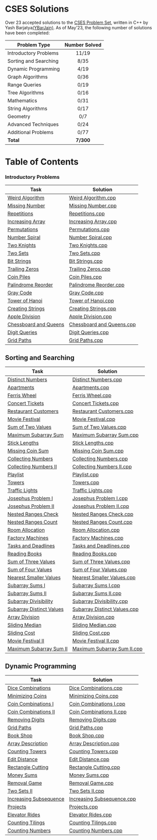 # CSES Solutions

Over 23 accepted solutions to the [CSES Problem Set](https://cses.fi/problemset/), written in C++ by Yash Barjatya[(YBarJain)](https://cses.fi/user/153003). As of May'23, the following number of solutions have been completed:

| Problem Type          | Number Solved |
|-----------------------|:-------------:|
| Introductory Problems |    11/19      |
| Sorting and Searching |     8/35      |
| Dynamic Programming   |     4/19      |
| Graph Algorithms      |     0/36      |
| Range Queries         |     0/19      |
| Tree Algorithms       |     0/16      |
| Mathematics           |     0/31      |
| String Algorithms     |     0/17      |
| Geometry              |      0/7      |
| Advanced Techniques   |     0/24      |
| Additional Problems   |     0/77      |
| **Total**             |  **7/300**    |

# Table of Contents

### Introductory Problems

| Task                                                           | Solution                   |
| -------------------------------------------------------------- | -------------------------- |
| [Weird Algorithm](https://cses.fi/problemset/task/1068/)       | [Weird Algorithm.cpp](/Introductory%20Problems/Weird%20Algorithm.cpp) |
| [Missing Number](https://cses.fi/problemset/task/1083/)        | [Missing Number.cpp](/Introductory%20Problems/Missing%20Number.cpp) |
| [Repetitions](https://cses.fi/problemset/task/1069/)           | [Repetitions.cpp](/Introductory%20Problems/Repetitions.cpp) |
| [Increasing Array](https://cses.fi/problemset/task/1094/)      | [Increasing Array.cpp](/Introductory%20Problems/Increasing%20Array.cpp) |
| [Permutations](https://cses.fi/problemset/task/1070/)          | [Permutations.cpp](/Introductory%20Problems/Permutations%20I.cpp) |
| [Number Spiral](https://cses.fi/problemset/task/1071/)         | [Number Spiral.cpp](/Introductory%20Problems/Number%20Spiral.cpp) |
| [Two Knights](https://cses.fi/problemset/task/1072/)           | [Two Knights.cpp](/Introductory%20Problems/Two%20Knights.cpp) |
| [Two Sets](https://cses.fi/problemset/task/1092/)              | [Two Sets.cpp](/Introductory%20Problems/Two%20Sets%20I.cpp) |
| [Bit Strings](https://cses.fi/problemset/task/1617/)           | [Bit Strings.cpp](/Introductory%20Problems/Bit%20Strings.cpp) |
| [Trailing Zeros](https://cses.fi/problemset/task/1618/)        | [Trailing Zeros.cpp](/Introductory%20Problems/Trailing%20Zeros.cpp) |
| [Coin Piles](https://cses.fi/problemset/task/1754/)            | [Coin Piles.cpp](/Introductory%20Problems/Coin%20Piles.cpp) |
| [Palindrome Reorder](https://cses.fi/problemset/task/1755/)    | [Palindrome Reorder.cpp](/Introductory%20Problems/Palindrome%20Reorder.cpp) |
| [Gray Code](https://cses.fi/problemset/task/2205/)             | [Gray Code.cpp](/Introductory%20Problems/Gray%20Code.cpp)|
| [Tower of Hanoi](https://cses.fi/problemset/task/2165/)        | [Tower of Hanoi.cpp](/Introductory%20Problems/Tower%20of%20Hanoi.cpp) |
| [Creating Strings](https://cses.fi/problemset/task/1622/)      | [Creating Strings.cpp](/Introductory%20Problems/Creating%20Strings%20I.cpp) |
| [Apple Division](https://cses.fi/problemset/task/1623/)        | [Apple Division.cpp](/Introductory%20Problems/Apple%20Division.cpp) |
| [Chessboard and Queens](https://cses.fi/problemset/task/1624/) | [Chessboard and Queens.cpp](/Introductory%20Problems/Chessboard%20and%20Queens.cpp) |
| [Digit Queries](https://cses.fi/problemset/task/2431/)         | [Digit Queries.cpp](/Introductory%20Problems/Digit%20Queries.cpp)|
| [Grid Paths](https://cses.fi/problemset/task/1625/)            | [Grid Paths.cpp](/Introductory%20Problems/Grid%20Paths%20I.cpp) |

## Sorting and Searching

| Task                                                           | Solution                   |
| -------------------------------------------------------------- | -------------------------- |
| [Distinct Numbers](https://cses.fi/problemset/task/1621/)         | [Distinct Numbers.cpp](/Sorting%20and%20Searching/Distinct%20Numbers.cpp)
| [Apartments](https://cses.fi/problemset/task/1084/)               | [Apartments.cpp](/Sorting%20and%20Searching/Apartments.cpp)
| [Ferris Wheel](https://cses.fi/problemset/task/1090/)             | [Ferris Wheel.cpp](/Sorting%20and%20Searching/Ferris%20Wheel.cpp)
| [Concert Tickets](https://cses.fi/problemset/task/1091/)          | [Concert Tickets.cpp](/Sorting%20and%20Searching/Concert%20Tickets.cpp)
| [Restaurant Customers](https://cses.fi/problemset/task/1619/)     | [Restaurant Customers.cpp](/Sorting%20and%20Searching/Restaurant%20Customers.cpp)
| [Movie Festival](https://cses.fi/problemset/task/1629/)           | [Movie Festival.cpp](/Sorting%20and%20Searching/Movie%20Festival%20I.cpp)
| [Sum of Two Values](https://cses.fi/problemset/task/1640/)        |  [Sum of Two Values.cpp](/Sorting%20and%20Searching/Sum%20of%20Two%20Values.cpp)
| [Maximum Subarray Sum](https://cses.fi/problemset/task/1643/)     | [Maximum Subarray Sum.cpp](/Sorting%20and%20Searching/Maximum%20Subarray%20Sum%20I.cpp)
| [Stick Lengths](https://cses.fi/problemset/task/1074/)            | [Stick Lengths.cpp](/Sorting%20and%20Searching/Stick%20Lengths.cpp)
| [Missing Coin Sum](https://cses.fi/problemset/task/2183/)         | [Missing Coin Sum.cpp](/Sorting%20and%20Searching/Missing%20Coin%20Sum.cpp)
| [Collecting Numbers](https://cses.fi/problemset/task/2216/)       | [Collecting Numbers.cpp](/Sorting%20and%20Searching/Collecting%20Numbers%20I.cpp)
| [Collecting Numbers II](https://cses.fi/problemset/task/2217/)    | [Collecting Numbers II.cpp](/Sorting%20and%20Searching/Collecting%20Numbers%20II.cpp)
| [Playlist](https://cses.fi/problemset/task/1141/)                 | [Playlist.cpp](/Sorting%20and%20Searching/Playlist.cpp)
| [Towers](https://cses.fi/problemset/task/1073/)                   | [Towers.cpp](/Sorting%20and%20Searching/Towers.cpp)
| [Traffic Lights](https://cses.fi/problemset/task/1163/)           | [Traffic Lights.cpp](/Sorting%20and%20Searching/Traffic%20Lights.cpp)
| [Josephus Problem I](https://cses.fi/problemset/task/2162/)       | [Josephus Problem I.cpp](/Sorting%20and%20Searching/Josephus%20Problem%20I.cpp)
| [Josephus Problem II](https://cses.fi/problemset/task/2163/)      | [Josephus Problem II.cpp](/Sorting%20and%20Searching/Josephus%20Problem%20II.cpp)
| [Nested Ranges Check](https://cses.fi/problemset/task/2168/)      | [Nested Ranges Check.cpp](/Sorting%20and%20Searching/Nested%20Ranges%20Check.cpp)
| [Nested Ranges Count](https://cses.fi/problemset/task/2169/)      | [Nested Ranges Count.cpp](/Sorting%20and%20Searching/Nested%20Ranges%20Count.cpp)
| [Room Allocation](https://cses.fi/problemset/task/1164/)          | [Room Allocation.cpp](/Sorting%20and%20Searching/Room%20Allocation.cpp)
| [Factory Machines](https://cses.fi/problemset/task/1620/)         | [Factory Machines.cpp](/Sorting%20and%20Searching/Factory%20Machines.cpp)
| [Tasks and Deadlines](https://cses.fi/problemset/task/1630/)      | [Tasks and Deadlines.cpp](/Sorting%20and%20Searching/Tasks%20and%20Deadlines.cpp)
| [Reading Books](https://cses.fi/problemset/task/1631/)            | [Reading Books.cpp](/Sorting%20and%20Searching/Reading%20Books.cpp)
| [Sum of Three Values](https://cses.fi/problemset/task/1641/)      | [Sum of Three Values.cpp](/Sorting%20and%20Searching/Sum%20of%20Three%20Values.cpp)
| [Sum of Four Values](https://cses.fi/problemset/task/1642/)       | [Sum of Four Values.cpp](/Sorting%20and%20Searching/Sum%20of%20Four%20Values.cpp)
| [Nearest Smaller Values](https://cses.fi/problemset/task/1645/)   | [Nearest Smaller Values.cpp](/Sorting%20and%20Searching/Nearest%20Smaller%20Values.cpp)
| [Subarray Sums I](https://cses.fi/problemset/task/1660/)          |  [Subarray Sums I.cpp](/Sorting%20and%20Searching/Subarray%20Sums%20I.cpp)
| [Subarray Sums II](https://cses.fi/problemset/task/1661/)         | [Subarray Sums II.cpp](/Sorting%20and%20Searching/Subarray%20Sums%20II.cpp)
| [Subarray Divisibility](https://cses.fi/problemset/task/1662/)    |  [Subarray Divisibility.cpp](/Sorting%20and%20Searching/Subarray%20Divisibility.cpp)
| [Subarray Distinct Values](https://cses.fi/problemset/task/2428/) |  [Subarray Distinct Values.cpp](/Sorting%20and%20Searching/Subarray%20Distinct%20Values.cpp)
| [Array Division](https://cses.fi/problemset/task/1085/)           | [Array Division.cpp](/Sorting%20and%20Searching/Array%20Division.cpp)
| [Sliding Median](https://cses.fi/problemset/task/1076/)           | [Sliding Median.cpp](/Sorting%20and%20Searching/Sliding%20Median.cpp)
| [Sliding Cost](https://cses.fi/problemset/task/1077/)             |  [Sliding Cost.cpp](/Sorting%20and%20Searching/Sliding%20Cost.cpp)
| [Movie Festival II](https://cses.fi/problemset/task/1632/)        | [Movie Festival II.cpp](/Sorting%20and%20Searching/Movie%20Festival%20II.cpp)
| [Maximum Subarray Sum II](https://cses.fi/problemset/task/1644/)  |  [Maximum Subarray Sum II.cpp](/Sorting%20and%20Searching/Maximum%20Subarray%20Sum%20II.cpp)



## Dynamic Programming

| Task                                                            | Solution                 |
| --------------------------------------------------------------- | ------------------------ |
| [Dice Combinations](https://cses.fi/problemset/task/1633/)      | [Dice Combinations.cpp](/Dynamic%20Programming/Dice%20Combinations.cpp) |
| [Minimizing Coins](https://cses.fi/problemset/task/1634/)       | [Minimizing Coins.cpp](/Dynamic%20Programming/Minimizing%20Coins.cpp) |
| [Coin Combinations I](https://cses.fi/problemset/task/1635/)    | [Coin Combinations I.cpp](/Dynamic%20Programming/Coin%20Combinations%20I.cpp) |
| [Coin Combinations II](https://cses.fi/problemset/task/1636/)   | [Coin Combinations II.cpp](/Dynamic%20Programming/Coin%20Combinations%20II.cpp) |
| [Removing Digits](https://cses.fi/problemset/task/1637/)        | [Removing Digits.cpp](/Dynamic%20Programming/Removing%20Digits%20I.cpp) |
| [Grid Paths](https://cses.fi/problemset/task/1638/)             | [Grid Paths.cpp](/Dynamic%20Programming/Grid%20Paths%20II.cpp) |
| [Book Shop](https://cses.fi/problemset/task/1158/)              | [Book Shop.cpp](/Dynamic%20Programming/Book%20Shop%20I.cpp) |
| [Array Description](https://cses.fi/problemset/task/1746/)      | [Array Description.cpp](/Dynamic%20Programming/Array%20Description.cpp) |
| [Counting Towers](https://cses.fi/problemset/task/2413/)        | [Counting Towers.cpp](/Dynamic%20Programming/Counting%20Towers.cpp) |
| [Edit Distance](https://cses.fi/problemset/task/1639/)          | [Edit Distance.cpp](/Dynamic%20Programming/Edit%20Distance.cpp) |
| [Rectangle Cutting](https://cses.fi/problemset/task/1744/)      | [Rectangle Cutting.cpp](/Dynamic%20Programming/Rectangle%20Cutting.cpp) |
| [Money Sums](https://cses.fi/problemset/task/1745/)             | [Money Sums.cpp](/Dynamic%20Programming/Money%20Sums.cpp) |
| [Removal Game](https://cses.fi/problemset/task/1097/)           | [Removal Game.cpp](/Dynamic%20Programming/Removal%20Game.cpp) |
| [Two Sets II](https://cses.fi/problemset/task/1093/)            | [Two Sets II.cpp](/Dynamic%20Programming/Two%20Sets%20II.cpp) |
| [Increasing Subsequence](https://cses.fi/problemset/task/1145/) | [Increasing Subsequence.cpp](/Dynamic%20Programming/Increasing%20Subsequence.cpp) |
| [Projects](https://cses.fi/problemset/task/1140/)               | [Projects.cpp](/Dynamic%20Programming/Projects.cpp) |
| [Elevator Rides](https://cses.fi/problemset/task/1653/)         | [Elevator Rides.cpp](/Dynamic%20Programming/Elevator%20Rides.cpp) |
| [Counting Tilings](https://cses.fi/problemset/task/2181/)       | [Counting Tilings.cpp](/Dynamic%20Programming/Counting%20Tilings.cpp) |
| [Counting Numbers](https://cses.fi/problemset/task/2220/)       | [Counting Numbers.cpp](/Dynamic%20Programming/Counting%20Numbers.cpp) |
